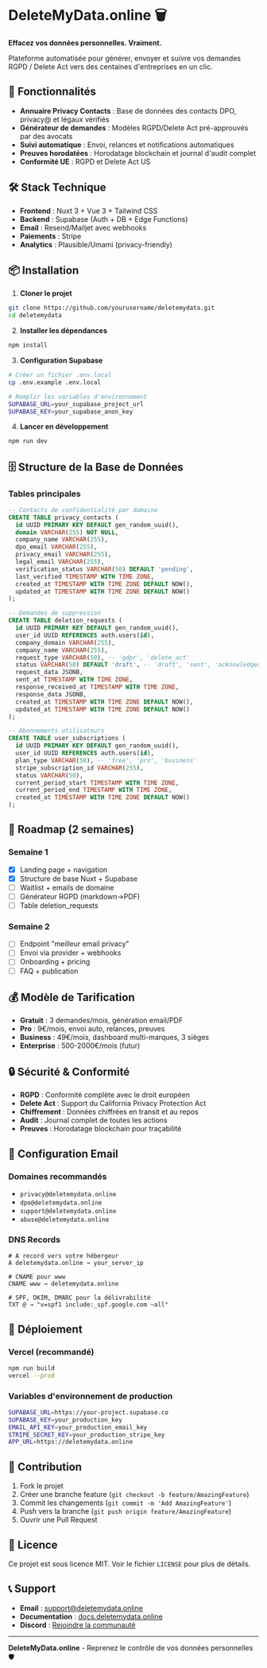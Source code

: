 # DeleteMyData.online 🗑️

**Effacez vos données personnelles. Vraiment.**

Plateforme automatisée pour générer, envoyer et suivre vos demandes RGPD / Delete Act vers des centaines d'entreprises en un clic.

## 🚀 Fonctionnalités

- **Annuaire Privacy Contacts** : Base de données des contacts DPO, privacy@ et légaux vérifiés
- **Générateur de demandes** : Modèles RGPD/Delete Act pré-approuvés par des avocats
- **Suivi automatique** : Envoi, relances et notifications automatiques
- **Preuves horodatées** : Horodatage blockchain et journal d'audit complet
- **Conformité UE** : RGPD et Delete Act US

## 🛠️ Stack Technique

- **Frontend** : Nuxt 3 + Vue 3 + Tailwind CSS
- **Backend** : Supabase (Auth + DB + Edge Functions)
- **Email** : Resend/Mailjet avec webhooks
- **Paiements** : Stripe
- **Analytics** : Plausible/Umami (privacy-friendly)

## 📦 Installation

1. **Cloner le projet**
```bash
git clone https://github.com/yourusername/deletemydata.git
cd deletemydata
```

2. **Installer les dépendances**
```bash
npm install
```

3. **Configuration Supabase**
```bash
# Créer un fichier .env.local
cp .env.example .env.local

# Remplir les variables d'environnement
SUPABASE_URL=your_supabase_project_url
SUPABASE_KEY=your_supabase_anon_key
```

4. **Lancer en développement**
```bash
npm run dev
```

## 🗄️ Structure de la Base de Données

### Tables principales

```sql
-- Contacts de confidentialité par domaine
CREATE TABLE privacy_contacts (
  id UUID PRIMARY KEY DEFAULT gen_random_uuid(),
  domain VARCHAR(255) NOT NULL,
  company_name VARCHAR(255),
  dpo_email VARCHAR(255),
  privacy_email VARCHAR(255),
  legal_email VARCHAR(255),
  verification_status VARCHAR(50) DEFAULT 'pending',
  last_verified TIMESTAMP WITH TIME ZONE,
  created_at TIMESTAMP WITH TIME ZONE DEFAULT NOW(),
  updated_at TIMESTAMP WITH TIME ZONE DEFAULT NOW()
);

-- Demandes de suppression
CREATE TABLE deletion_requests (
  id UUID PRIMARY KEY DEFAULT gen_random_uuid(),
  user_id UUID REFERENCES auth.users(id),
  company_domain VARCHAR(255),
  company_name VARCHAR(255),
  request_type VARCHAR(50), -- 'gdpr', 'delete_act'
  status VARCHAR(50) DEFAULT 'draft', -- 'draft', 'sent', 'acknowledged', 'completed', 'rejected'
  request_data JSONB,
  sent_at TIMESTAMP WITH TIME ZONE,
  response_received_at TIMESTAMP WITH TIME ZONE,
  response_data JSONB,
  created_at TIMESTAMP WITH TIME ZONE DEFAULT NOW(),
  updated_at TIMESTAMP WITH TIME ZONE DEFAULT NOW()
);

-- Abonnements utilisateurs
CREATE TABLE user_subscriptions (
  id UUID PRIMARY KEY DEFAULT gen_random_uuid(),
  user_id UUID REFERENCES auth.users(id),
  plan_type VARCHAR(50), -- 'free', 'pro', 'business'
  stripe_subscription_id VARCHAR(255),
  status VARCHAR(50),
  current_period_start TIMESTAMP WITH TIME ZONE,
  current_period_end TIMESTAMP WITH TIME ZONE,
  created_at TIMESTAMP WITH TIME ZONE DEFAULT NOW()
);
```

## 🎯 Roadmap (2 semaines)

### Semaine 1
- [x] Landing page + navigation
- [x] Structure de base Nuxt + Supabase
- [ ] Waitlist + emails de domaine
- [ ] Générateur RGPD (markdown→PDF)
- [ ] Table deletion_requests

### Semaine 2
- [ ] Endpoint "meilleur email privacy"
- [ ] Envoi via provider + webhooks
- [ ] Onboarding + pricing
- [ ] FAQ + publication

## 💰 Modèle de Tarification

- **Gratuit** : 3 demandes/mois, génération email/PDF
- **Pro** : 9€/mois, envoi auto, relances, preuves
- **Business** : 49€/mois, dashboard multi-marques, 3 sièges
- **Enterprise** : 500-2000€/mois (futur)

## 🔒 Sécurité & Conformité

- **RGPD** : Conformité complète avec le droit européen
- **Delete Act** : Support du California Privacy Protection Act
- **Chiffrement** : Données chiffrées en transit et au repos
- **Audit** : Journal complet de toutes les actions
- **Preuves** : Horodatage blockchain pour traçabilité

## 📧 Configuration Email

### Domaines recommandés
- `privacy@deletemydata.online`
- `dpo@deletemydata.online`
- `support@deletemydata.online`
- `abuse@deletemydata.online`

### DNS Records
```dns
# A record vers votre hébergeur
A deletemydata.online → your_server_ip

# CNAME pour www
CNAME www → deletemydata.online

# SPF, DKIM, DMARC pour la délivrabilité
TXT @ → "v=spf1 include:_spf.google.com ~all"
```

## 🚀 Déploiement

### Vercel (recommandé)
```bash
npm run build
vercel --prod
```

### Variables d'environnement de production
```bash
SUPABASE_URL=https://your-project.supabase.co
SUPABASE_KEY=your_production_key
EMAIL_API_KEY=your_production_email_key
STRIPE_SECRET_KEY=your_production_stripe_key
APP_URL=https://deletemydata.online
```

## 🤝 Contribution

1. Fork le projet
2. Créer une branche feature (`git checkout -b feature/AmazingFeature`)
3. Commit les changements (`git commit -m 'Add AmazingFeature'`)
4. Push vers la branche (`git push origin feature/AmazingFeature`)
5. Ouvrir une Pull Request

## 📄 Licence

Ce projet est sous licence MIT. Voir le fichier `LICENSE` pour plus de détails.

## 📞 Support

- **Email** : support@deletemydata.online
- **Documentation** : [docs.deletemydata.online](https://docs.deletemydata.online)
- **Discord** : [Rejoindre la communauté](https://discord.gg/deletemydata)

---

**DeleteMyData.online** - Reprenez le contrôle de vos données personnelles 🛡️
